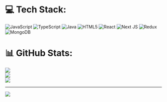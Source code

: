 
# 💻 Tech Stack:
![JavaScript](https://img.shields.io/badge/javascript-%23323330.svg?style=for-the-badge&logo=javascript&logoColor=%23F7DF1E) ![TypeScript](https://img.shields.io/badge/typescript-%23007ACC.svg?style=for-the-badge&logo=typescript&logoColor=white) ![Java](https://img.shields.io/badge/java-%23ED8B00.svg?style=for-the-badge&logo=openjdk&logoColor=white) ![HTML5](https://img.shields.io/badge/html5-%23E34F26.svg?style=for-the-badge&logo=html5&logoColor=white) ![React](https://img.shields.io/badge/react-%2320232a.svg?style=for-the-badge&logo=react&logoColor=%2361DAFB) ![Next JS](https://img.shields.io/badge/Next-black?style=for-the-badge&logo=next.js&logoColor=white) ![Redux](https://img.shields.io/badge/redux-%23593d88.svg?style=for-the-badge&logo=redux&logoColor=white) ![MongoDB](https://img.shields.io/badge/MongoDB-%234ea94b.svg?style=for-the-badge&logo=mongodb&logoColor=white)
# 📊 GitHub Stats:
![](https://github-readme-stats.vercel.app/api?username=ashishdutta007&theme=dark&hide_border=false&include_all_commits=true&count_private=true)<br/>
![](https://github-readme-streak-stats.herokuapp.com/?user=ashishdutta007&theme=dark&hide_border=false)<br/>
![](https://github-readme-stats.vercel.app/api/top-langs/?username=ashishdutta007&theme=dark&hide_border=false&include_all_commits=true&count_private=true&layout=compact)

---
[![](https://visitcount.itsvg.in/api?id=ashishdutta007&icon=0&color=0)](https://visitcount.itsvg.in)

<!-- Proudly created with GPRM ( https://gprm.itsvg.in ) -->
